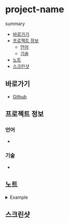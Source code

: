 # project-name

summary

- [바로가기](#바로가기)
- [프로젝트 정보](#프로젝트-정보)
  - [언어](#언어)
  - [기술](#기술)
- [노트](#노트)
- [스크린샷](#스크린샷)

## 바로가기

- [Github](https://github.com/namhyun-gu/project-name)

## 프로젝트 정보

### 언어

-

### 기술

-

## 노트

<details>
<summary>Example</summary>

```

```

</details>

## 스크린샷

